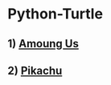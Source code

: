 # Python-Turtle

## 1) [Amoung Us](https://github.com/sravansai04/Python-Turtle/blob/main/Among-Us%20Using%20Turtle.ipynb)
## 2) [Pikachu](https://github.com/sravansai04/Python-Turtle/blob/main/Pikachu%20Using%20Python.ipynb)
